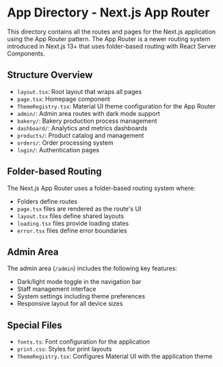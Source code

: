 # App Directory - Next.js App Router

This directory contains all the routes and pages for the Next.js application using the App Router pattern. The App Router is a newer routing system introduced in Next.js 13+ that uses folder-based routing with React Server Components.

## Structure Overview

- `layout.tsx`: Root layout that wraps all pages
- `page.tsx`: Homepage component
- `ThemeRegistry.tsx`: Material UI theme configuration for the App Router
- `admin/`: Admin area routes with dark mode support
- `bakery/`: Bakery production process management
- `dashboard/`: Analytics and metrics dashboards
- `products/`: Product catalog and management
- `orders/`: Order processing system
- `login/`: Authentication pages

## Folder-based Routing

The Next.js App Router uses a folder-based routing system where:
- Folders define routes
- `page.tsx` files are rendered as the route's UI
- `layout.tsx` files define shared layouts
- `loading.tsx` files provide loading states
- `error.tsx` files define error boundaries

## Admin Area

The admin area (`/admin`) includes the following key features:
- Dark/light mode toggle in the navigation bar
- Staff management interface
- System settings including theme preferences
- Responsive layout for all device sizes

## Special Files

- `fonts.ts`: Font configuration for the application
- `print.css`: Styles for print layouts
- `ThemeRegistry.tsx`: Configures Material UI with the application theme